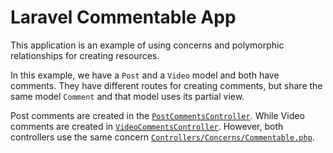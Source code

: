 # Laravel Commentable App

This application is an example of using concerns and polymorphic relationships for creating resources.

In this example, we have a `Post` and a `Video` model and both have comments. They have different routes for creating comments, but share the same model `Comment` and that model uses its partial view.

Post comments are created in the [`PostCommentsController`](./app/Http/Controllers/PostCommentsController.php). While Video comments are created in [`VideoCommentsController`](./app/Http/Controllers/VideoCommentsController.php). However, both controllers use the same concern [`Controllers/Concerns/Commentable.php`](./app/Http/Controllers/Concerns/Commentable.php).
